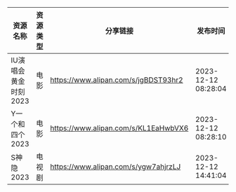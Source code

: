 | 资源名称          | 资源类型 | 分享链接                                 | 发布时间                |
| ------------- | ---- | ------------------------------------ | ------------------- |
| IU演唱会黄金时刻2023 | 电影   | https://www.alipan.com/s/jgBDST93hr2 | 2023-12-12 08:28:04 |
| Y一个和四个2023    | 电影   | https://www.alipan.com/s/KL1EaHwbVX6 | 2023-12-12 08:28:10 |
| S神隐2023       | 电视剧  | https://www.alipan.com/s/ygw7ahjrzLJ | 2023-12-12 14:41:04 |
